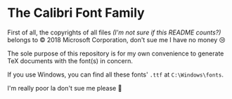 # The Calibri Font Family
First of all, the copyrights of all files *(I'm not sure if this README counts?)* belongs to © 2018 Microsoft Corporation, don't sue me I have no money 😢

The sole purpose of this repository is for my own convenience to generate TeX documents with the font(s) in concern.

If you use Windows, you can find all these fonts' `.ttf` at `C:\Windows\fonts`.

I'm really poor la don't sue me please 🥺
